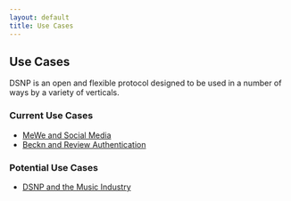 ```yaml
---
layout: default
title: Use Cases
---
```


## Use Cases

DSNP is an open and flexible protocol designed to be used in a number
of ways by a variety of verticals. 

### Current Use Cases 

- [MeWe and Social Media](MeWe-use-case.html)
- [Beckn and Review Authentication](Beckn-use-case.html)

### Potential Use Cases 

- [DSNP and the Music Industry](music-use-case.html)
